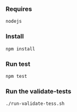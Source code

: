 ### Requires 

`nodejs`

### Install

`npm install`

### Run test

`npm test` 

### Run the validate-tests

`./run-validate-tess.sh`
